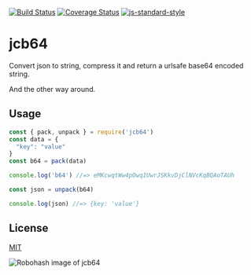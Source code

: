 [![Build Status](https://travis-ci.org/zrrrzzt/jcb64.svg?branch=master)](https://travis-ci.org/zrrrzzt/jcb64)
[![Coverage Status](https://coveralls.io/repos/zrrrzzt/jcb64/badge.svg?branch=master&service=github)](https://coveralls.io/github/zrrrzzt/jcb64?branch=master)
[![js-standard-style](https://img.shields.io/badge/code%20style-standard-brightgreen.svg?style=flat)](https://github.com/feross/standard)

# jcb64

Convert json to string, compress it and return a urlsafe base64 encoded string.

And the other way around.

## Usage

```JavaScript
const { pack, unpack } = require('jcb64')
const data = {
  "key": "value"
}
const b64 = pack(data)

console.log('b64') //=> eMKcwqtWw4pOwq1UwrJSKkvDjClNVcKqBQAoTAUh

const json = unpack(b64)

console.log(json) //=> {key: 'value'}

```

## License
[MIT](LICENSE)

![Robohash image of jcb64](https://robots.kebabstudios.party/jcb64.png "Robohash image of jcb64")

